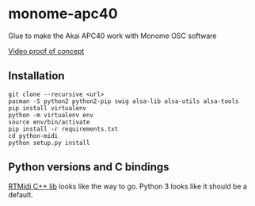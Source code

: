 # monome-apc40
Glue to make the Akai APC40 work with Monome OSC software

[Video proof of concept](https://youtu.be/bNDq6Z38rRI)

## Installation

```
git clone --recursive <url>
pacman -S python2 python2-pip swig alsa-lib alsa-utils alsa-tools
pip install virtualenv
python -m virtualenv env
source env/bin/activate
pip install -r requirements.txt
cd python-midi
python setup.py install
```

## Python versions and C bindings

[RTMidi C++ lib](http://www.music.mcgill.ca/~gary/rtmidi/) looks like the way to go.
Python 3 looks like it should be a default.

